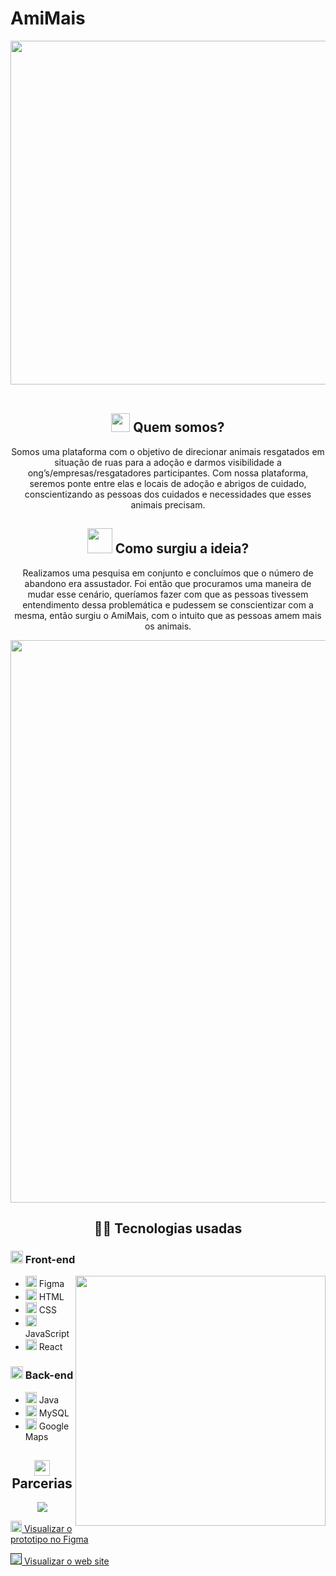 <h1>AmiMais</h1>
 
<div align="center">
   <img width="550px" src="https://cdn.discordapp.com/attachments/773372240686350356/1054500953744744448/LogoAmiMais.png"/>
</div>
<br/>
 
<div align="center">
   <h2> <img width="30px" src="https://cdn.discordapp.com/attachments/773372240686350356/1054524159998316584/happy.png"/> Quem somos?</h2>
   
   <p>
      Somos uma plataforma com o objetivo de direcionar animais resgatados em
      situação de ruas para a adoção e darmos visibilidade a
      ong’s/empresas/resgatadores participantes.
      Com nossa plataforma, seremos ponte entre elas e locais de adoção e abrigos de
      cuidado, conscientizando as pessoas dos cuidados e necessidades que esses
      animais precisam.
   </p>
   
   <h2> <img  width="40px" src="https://cdn.discordapp.com/attachments/773372240686350356/1054526951672528927/thinking.png"/> Como surgiu a ideia?</h2>
   
   <p>
      Realizamos uma pesquisa em conjunto e concluímos que o número de abandono era
      assustador. Foi então que procuramos uma maneira de mudar esse cenário,
      queríamos fazer com que as pessoas tivessem entendimento dessa
      problemática e pudessem se conscientizar com a mesma, então surgiu o AmiMais, com
      o intuito que as pessoas amem mais os animais.
   </p>
   <img width="900px" src="https://cdn.discordapp.com/attachments/773372240686350356/1054540616886931546/APRESENTACAO.jpg" />
    <h2>👩‍💻 Tecnologias usadas </h2>
</div>

<div>
    <h3> <img  width="20px"  width="20px" src="https://cdn.discordapp.com/attachments/773372240686350356/1054544368524071002/seo.png"/> Front-end </h3>
 
  <img align="right"  width="400px"  src="https://cdn.discordapp.com/attachments/773372240686350356/1054557676685758534/ac981485202dbdae09001235db005555.gif" />
 
 <ul>
   <li><img  width="18px" src="https://cdn.discordapp.com/attachments/773372240686350356/1054550678493741146/figma.png" />  Figma</li>
   <li><img  width="18px" src="https://cdn.discordapp.com/attachments/773372240686350356/1054547662961119292/html_1.png" />  HTML</li>
   <li><img  width="18px" src="https://cdn.discordapp.com/attachments/773372240686350356/1054548489796849664/css-3.png" />  CSS</li>
   <li><img  width="18px" src="https://cdn.discordapp.com/attachments/773372240686350356/1054548812447891546/js.png" />  JavaScript</li>
   <li><img  width="18px" src="https://cdn.discordapp.com/attachments/773372240686350356/1054550330467164261/science.png" />  React</li>
 </ul>
 
 <h3><img width="20px" src="https://cdn.discordapp.com/attachments/773372240686350356/1054551379852656640/backend.png" /> Back-end</h3>
 
 <ul>
    <li><img  width="18px" src="https://cdn.discordapp.com/attachments/773372240686350356/1054552190854901780/java.png" />  Java</li>
    <li><img  width="18px" src="https://cdn.discordapp.com/attachments/773372240686350356/1054552558745694228/mysql.png" />  MySQL</li>
   <li><img  width="18px" src="https://cdn.discordapp.com/attachments/773372240686350356/1054553448898646057/google-maps.png" />  Google Maps</li>
 </ul>
</div>

 <div align="center">
  <h2><img width="25px" src="https://cdn.discordapp.com/attachments/773372240686350356/1054559097472700497/agreement.png" /> Parcerias</h2>
 
  <img src="https://cdn.discordapp.com/attachments/773372240686350356/1054561184000528464/parcerias_1.png" />
 </div>

<a href="https://www.figma.com/proto/YmAuXpSn9QZaWqShiZggDC/web-site----ideas?node-id=312%3A7971&scaling=scale-down-width&page-id=59%3A595&starting-point-node-id=312%3A7971&hide-ui=1"><img  width="18px" src="https://cdn.discordapp.com/attachments/773372240686350356/1054550678493741146/figma.png" /> Visualizar o prototipo no Figma</a>

<a href=""><img  width="18px" src="https://cdn.discordapp.com/attachments/773372240686350356/1054550330467164261/science.png" /> Visualizar o web site</a>

